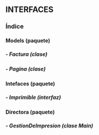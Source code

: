 ## INTERFACES
### Índice
#### Models (paquete)
##### - Factura (clase)
##### - Pagina (clase)
#### Intefaces (paquete)
##### - Imprimible (interfaz)
#### Directora (paquete)
##### - GestionDeImpresion (clase Main)
